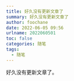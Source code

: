 ```yaml
---
title: 好久没有更新文章了
summary: 好久没有更新文章了
author: foochane
date: 2022-06-05 09:56
urlname: 2022060501
toc: false
categories: 随笔
tags:
  - 随笔
---
```


好久没有更新文章了。
